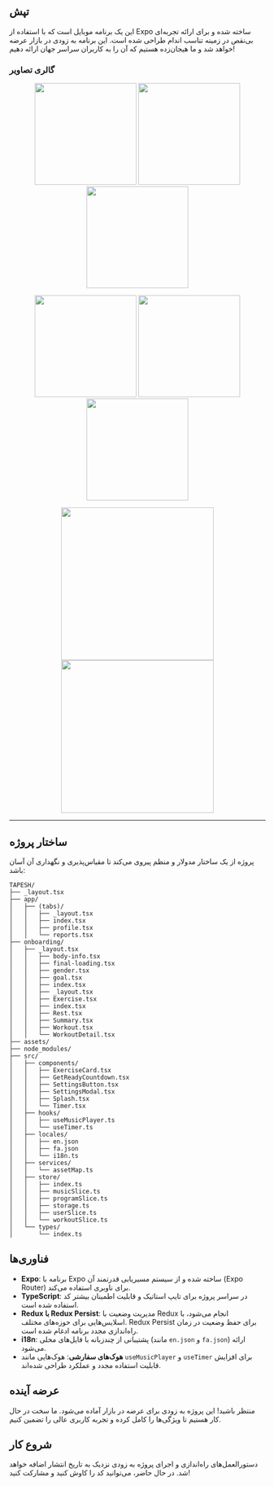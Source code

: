 
## تپش
این یک برنامه موبایل است که با استفاده از Expo ساخته شده و برای ارائه تجربه‌ای بی‌نقص در زمینه تناسب اندام طراحی شده است. این برنامه به زودی در بازار عرضه خواهد شد و ما هیجان‌زده هستیم که آن را به کاربران سراسر جهان ارائه دهیم!


### گالری تصاویر

<p align="center">
  <img src="screenshots/1.jpg" width="200"/>
  <img src="screenshots/2.jpg" width="200"/>
  <img src="screenshots/3.jpg" width="200"/>
</p>

<p align="center">
  <img src="screenshots/4.jpg" width="200"/>
  <img src="screenshots/5.jpg" width="200"/>
  <img src="screenshots/6.jpg" width="200"/>
</p>
<p align="center">
  <img src="screenshots/6.jpg" width="300"/>
  <img src="screenshots/7.jpg" width="300"/>
</p>

---


## ساختار پروژه

پروژه از یک ساختار مدولار و منظم پیروی می‌کند تا مقیاس‌پذیری و نگهداری آن آسان باشد:

```
TAPESH/
├── _layout.tsx
├── app/
│   ├── (tabs)/
│   │   ├── _layout.tsx
│   │   ├── index.tsx
│   │   ├── profile.tsx
│   │   └── reports.tsx
├── onboarding/
│   ├── _layout.tsx
│   │   ├── body-info.tsx
│   │   ├── final-loading.tsx
│   │   ├── gender.tsx
│   │   ├── goal.tsx
│   │   ├── index.tsx
│   │   ├── _layout.tsx
│   │   ├── Exercise.tsx
│   │   ├── index.tsx
│   │   ├── Rest.tsx
│   │   ├── Summary.tsx
│   │   ├── Workout.tsx
│   │   └── WorkoutDetail.tsx
├── assets/
├── node_modules/
├── src/
│   ├── components/
│   │   ├── ExerciseCard.tsx
│   │   ├── GetReadyCountdown.tsx
│   │   ├── SettingsButton.tsx
│   │   ├── SettingsModal.tsx
│   │   ├── Splash.tsx
│   │   └── Timer.tsx
│   ├── hooks/
│   │   ├── useMusicPlayer.ts
│   │   └── useTimer.ts
│   ├── locales/
│   │   ├── en.json
│   │   ├── fa.json
│   │   └── i18n.ts
│   ├── services/
│   │   └── assetMap.ts
│   ├── store/
│   │   ├── index.ts
│   │   ├── musicSlice.ts
│   │   ├── programSlice.ts
│   │   ├── storage.ts
│   │   ├── userSlice.ts
│   │   └── workoutSlice.ts
│   └── types/
│       └── index.ts
```

## فناوری‌ها

- **Expo**: برنامه با Expo ساخته شده و از سیستم مسیریابی قدرتمند آن (Expo Router) برای ناوبری استفاده می‌کند.
- **TypeScript**: در سراسر پروژه برای تایپ استاتیک و قابلیت اطمینان بیشتر کد استفاده شده است.
- **Redux با Redux Persist**: مدیریت وضعیت با Redux انجام می‌شود، با اسلایس‌هایی برای حوزه‌های مختلف. Redux Persist برای حفظ وضعیت در زمان راه‌اندازی مجدد برنامه ادغام شده است.
- **i18n**: پشتیبانی از چندزبانه با فایل‌های محلی (مانند `en.json` و `fa.json`) ارائه می‌شود.
- **هوک‌های سفارشی**: هوک‌هایی مانند `useMusicPlayer` و `useTimer` برای افزایش قابلیت استفاده مجدد و عملکرد طراحی شده‌اند.

## عرضه آینده

منتظر باشید! این پروژه به زودی برای عرضه در بازار آماده می‌شود. ما سخت در حال کار هستیم تا ویژگی‌ها را کامل کرده و تجربه کاربری عالی را تضمین کنیم.

## شروع کار

دستورالعمل‌های راه‌اندازی و اجرای پروژه به زودی نزدیک به تاریخ انتشار اضافه خواهد شد. در حال حاضر، می‌توانید کد را کاوش کنید و مشارکت کنید!
